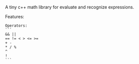 A tiny c++ math library for evaluate and recognize expressions.

Features:

    Operators:
    ```
    && ||
    == != < > <= >=
    + -
    * / %
    ^
    !
    ```